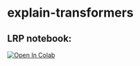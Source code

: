 # explain-transformers

## LRP notebook:
[![Open In Colab](https://colab.research.google.com/assets/colab-badge.svg)](https://colab.research.google.com/github/songhuadan/explain-transformers/blob/main/lrp.ipynb)
 
